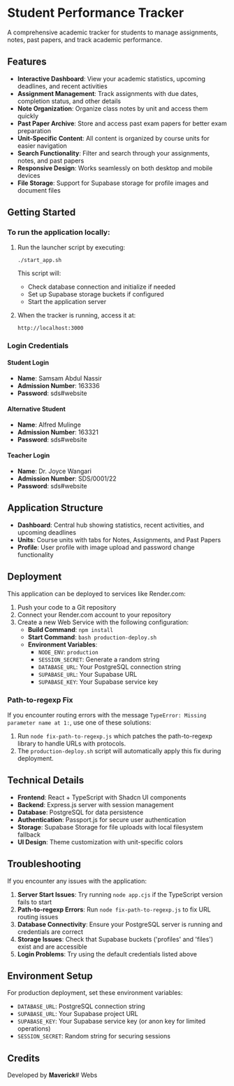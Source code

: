 # Student Performance Tracker

A comprehensive academic tracker for students to manage assignments, notes, past papers, and track academic performance.

## Features

- **Interactive Dashboard**: View your academic statistics, upcoming deadlines, and recent activities
- **Assignment Management**: Track assignments with due dates, completion status, and other details
- **Note Organization**: Organize class notes by unit and access them quickly
- **Past Paper Archive**: Store and access past exam papers for better exam preparation
- **Unit-Specific Content**: All content is organized by course units for easier navigation
- **Search Functionality**: Filter and search through your assignments, notes, and past papers
- **Responsive Design**: Works seamlessly on both desktop and mobile devices
- **File Storage**: Support for Supabase storage for profile images and document files

## Getting Started

### To run the application locally:

1. Run the launcher script by executing:
   ```
   ./start_app.sh
   ```
   
   This script will:
   - Check database connection and initialize if needed
   - Set up Supabase storage buckets if configured
   - Start the application server

2. When the tracker is running, access it at:
   ```
   http://localhost:3000
   ```

### Login Credentials

#### Student Login
- **Name**: Samsam Abdul Nassir
- **Admission Number**: 163336
- **Password**: sds#website

#### Alternative Student
- **Name**: Alfred Mulinge
- **Admission Number**: 163321
- **Password**: sds#website

#### Teacher Login
- **Name**: Dr. Joyce Wangari
- **Admission Number**: SDS/0001/22
- **Password**: sds#website

## Application Structure

- **Dashboard**: Central hub showing statistics, recent activities, and upcoming deadlines
- **Units**: Course units with tabs for Notes, Assignments, and Past Papers
- **Profile**: User profile with image upload and password change functionality

## Deployment

This application can be deployed to services like Render.com:

1. Push your code to a Git repository
2. Connect your Render.com account to your repository
3. Create a new Web Service with the following configuration:
   - **Build Command**: `npm install`
   - **Start Command**: `bash production-deploy.sh`
   - **Environment Variables**:
     - `NODE_ENV`: `production`
     - `SESSION_SECRET`: Generate a random string
     - `DATABASE_URL`: Your PostgreSQL connection string
     - `SUPABASE_URL`: Your Supabase URL
     - `SUPABASE_KEY`: Your Supabase service key

### Path-to-regexp Fix

If you encounter routing errors with the message `TypeError: Missing parameter name at 1:`, use one of these solutions:

1. Run `node fix-path-to-regexp.js` which patches the path-to-regexp library to handle URLs with protocols.
2. The `production-deploy.sh` script will automatically apply this fix during deployment.

## Technical Details

- **Frontend**: React + TypeScript with Shadcn UI components
- **Backend**: Express.js server with session management
- **Database**: PostgreSQL for data persistence
- **Authentication**: Passport.js for secure user authentication
- **Storage**: Supabase Storage for file uploads with local filesystem fallback
- **UI Design**: Theme customization with unit-specific colors

## Troubleshooting

If you encounter any issues with the application:

1. **Server Start Issues**: Try running `node app.cjs` if the TypeScript version fails to start
2. **Path-to-regexp Errors**: Run `node fix-path-to-regexp.js` to fix URL routing issues
3. **Database Connectivity**: Ensure your PostgreSQL server is running and credentials are correct
4. **Storage Issues**: Check that Supabase buckets ('profiles' and 'files') exist and are accessible
5. **Login Problems**: Try using the default credentials listed above

## Environment Setup

For production deployment, set these environment variables:
- `DATABASE_URL`: PostgreSQL connection string
- `SUPABASE_URL`: Your Supabase project URL
- `SUPABASE_KEY`: Your Supabase service key (or anon key for limited operations)
- `SESSION_SECRET`: Random string for securing sessions

## Credits

Developed by 𝐌𝐚𝐯𝐞𝐫𝐢𝐜𝐤#   W e b s  
 